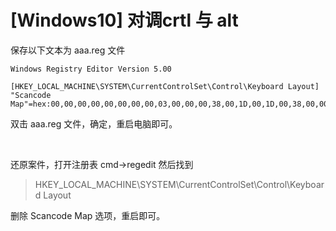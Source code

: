 # [Windows10] 对调crtl 与 alt

保存以下文本为 aaa.reg 文件

```shell
Windows Registry Editor Version 5.00
 
[HKEY_LOCAL_MACHINE\SYSTEM\CurrentControlSet\Control\Keyboard Layout]
"Scancode Map"=hex:00,00,00,00,00,00,00,00,03,00,00,00,38,00,1D,00,1D,00,38,00,00,00,00,00

```

双击 aaa.reg 文件，确定，重启电脑即可。
​

​

还原案件，打开注册表 cmd->regedit  然后找到
​

> HKEY\_LOCAL\_MACHINE\SYSTEM\CurrentControlSet\Control\Keyboard Layout

删除 Scancode Map 选项，重启即可。

